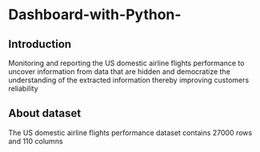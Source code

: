 # Dashboard-with-Python-
## Introduction
   Monitoring and reporting the US domestic airline flights performance to uncover
information from data that are hidden and democratize the understanding of the extracted information thereby improving customers reliability 
## About dataset
 The US domestic airline flights performance dataset contains 27000 rows and 110 columns 
